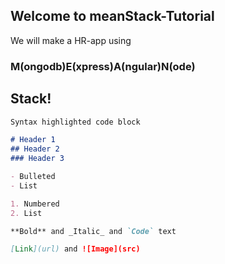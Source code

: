 ## Welcome to meanStack-Tutorial

We will make a HR-app using 

### M(ongodb)E(xpress)A(ngular)N(ode) 
## Stack!

```markdown
Syntax highlighted code block

# Header 1
## Header 2
### Header 3

- Bulleted
- List

1. Numbered
2. List

**Bold** and _Italic_ and `Code` text

[Link](url) and ![Image](src)
```
